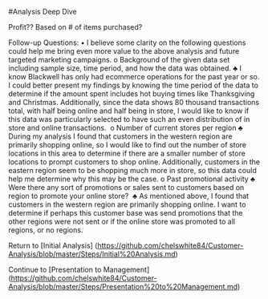 #Analysis Deep Dive 

Profit?? Based on # of items purchased? 


Follow-up Questions: 
•	I believe some clarity on the following questions could help me bring even more value to the above analysis and future targeted marketing campaigns. 
o	Background of the given data set including sample size, time period, and how the data was obtained. 
♣	I know Blackwell has only had ecommerce operations for the past year or so. I could better present my findings by knowing the time period of the data to determine if the amount spent includes hot buying times like Thanksgiving and Christmas. Additionally, since the data shows 80 thousand transactions total, with half being online and half being in store, I would like to know if this data was particularly selected to have such an even distribution of in store and online transactions. 
o	Number of current stores per region
♣	During my analysis I found that customers in the western region are primarily shopping online, so I would like to find out the number of store locations in this area to determine if there are a smaller number of store locations to prompt customers to shop online. Additionally, customers in the eastern region seem to be shopping much more in store, so this data could help me determine why this may be the case.
o	Past promotional activity 
♣	Were there any sort of promotions or sales sent to customers based on region to promote your online store? 
♣	As mentioned above, I found that customers in the western region are primarily shopping online. I want to determine if perhaps this customer base was send promotions that the other regions were not sent or if the online store was promoted to all regions, or no regions. 

Return to [Initial Analysis] (https://github.com/chelswhite84/Customer-Analysis/blob/master/Steps/Initial%20Analysis.md)

Continue to [Presentation to Management] (https://github.com/chelswhite84/Customer-Analysis/blob/master/Steps/Presentation%20to%20Management.md) 
